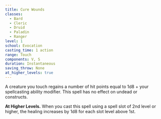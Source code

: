```yaml
---
title: Cure Wounds
classes:
  - Bard
  - Cleric
  - Druid
  - Paladin
  - Ranger
level: 1
school: Evocation
casting_time: 1 action
range: Touch
components: V, S
duration: Instantaneous
saving_throw: None
at_higher_levels: true
---
```


A creature you touch regains a number of hit points equal to 1d8 + your spellcasting ability modifier. This spell has no effect on undead or constructs.

**At Higher Levels.** When you cast this spell using a spell slot of 2nd level or higher, the healing increases by 1d8 for each slot level above 1st.
